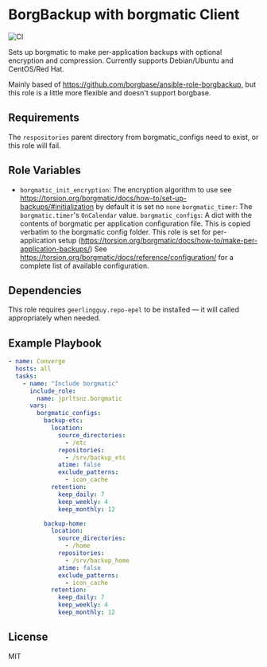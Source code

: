 BorgBackup with borgmatic Client
=========
![CI](https://github.com/jprltsnz/ansible-role-borgmatic/workflows/CI/badge.svg)


Sets up borgmatic to make per-application backups with optional encryption and compression. Currently supports Debian/Ubuntu and CentOS/Red Hat.

Mainly based of https://github.com/borgbase/ansible-role-borgbackup, but this role is a little more flexible and doesn't support borgbase.


Requirements
------------
The `respositories` parent directory from borgmatic_configs need to exist, or this role will fail.

Role Variables
--------------
- `borgmatic_init_encryption`: The encryption algorithm to use see https://torsion.org/borgmatic/docs/how-to/set-up-backups/#initialization by default it is set no `none`
`borgmatic_timer`: The `borgmatic.timer`'s `OnCalendar` value.
`borgmatic_configs`: A dict with the contents of borgmatic per application configuration file. This is copied verbatim to the borgmatic config folder. This role is set for per-application setup (https://torsion.org/borgmatic/docs/how-to/make-per-application-backups/) See https://torsion.org/borgmatic/docs/reference/configuration/ for a complete list of available configuration.

Dependencies
------------
This role requires `geerlingguy.repo-epel` to be installed — it will called appropriately when needed.


Example Playbook
----------------
``` yaml
- name: Converge
  hosts: all
  tasks:
    - name: "Include borgmatic"
      include_role:
        name: jprltsnz.borgmatic
      vars:
        borgmatic_configs:
          backup-etc:
            location:
              source_directories:
                - /etc
              repositories:
                - /srv/backup_etc
              atime: false
              exclude_patterns:
                - icon_cache
            retention:
              keep_daily: 7
              keep_weekly: 4
              keep_monthly: 12

          backup-home:
            location:
              source_directories:
                - /home
              repositories:
                - /srv/backup_home
              atime: false
              exclude_patterns:
                - icon_cache
            retention:
              keep_daily: 7
              keep_weekly: 4
              keep_monthly: 12
```


License
-------

MIT

